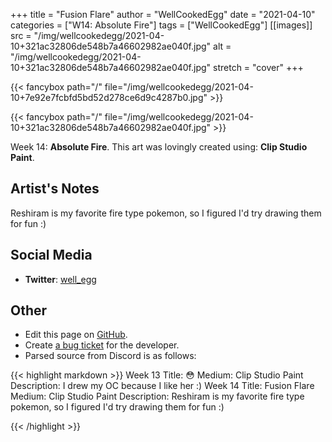 +++
title =       "Fusion Flare"
author =      "WellCookedEgg"
date =        "2021-04-10"
categories =  ["W14: Absolute Fire"]
tags =        ["WellCookedEgg"]
[[images]]
                      src = "/img/wellcookedegg/2021-04-10+321ac32806de548b7a46602982ae040f.jpg"
                      alt = "/img/wellcookedegg/2021-04-10+321ac32806de548b7a46602982ae040f.jpg"
                      stretch = "cover"
+++


{{< fancybox path="/" file="/img/wellcookedegg/2021-04-10+7e92e7fcbfd5bd52d278ce6d9c4287b0.jpg" >}}

{{< fancybox path="/" file="/img/wellcookedegg/2021-04-10+321ac32806de548b7a46602982ae040f.jpg" >}}


Week 14: **Absolute Fire**. This art was lovingly created using: **Clip Studio Paint**.

## Artist's Notes

Reshiram is my favorite fire type pokemon, so I figured I'd try drawing them for fun :)

## Social Media

- **Twitter**: [well_egg]()


## Other

- Edit this page on [GitHub](https://github.com/teaminkling/web-refresh/edit/main/blog/content/blog/wellcookedegg-week-14-845f.md).
- Create [a bug ticket](https://github.com/teaminkling/web-refresh/issues/new?assignees=&labels=bug&template=problem-report.md&title=) for the developer.
- Parsed source from Discord is as follows:

{{< highlight markdown >}}
Week 13
Title: 😳 
Medium: Clip Studio Paint
Description: I drew my OC because I like her :)
Week 14
Title: Fusion Flare
Medium: Clip Studio Paint
Description: Reshiram is my favorite fire type pokemon, so I figured I'd try drawing them for fun :)

{{< /highlight >}}